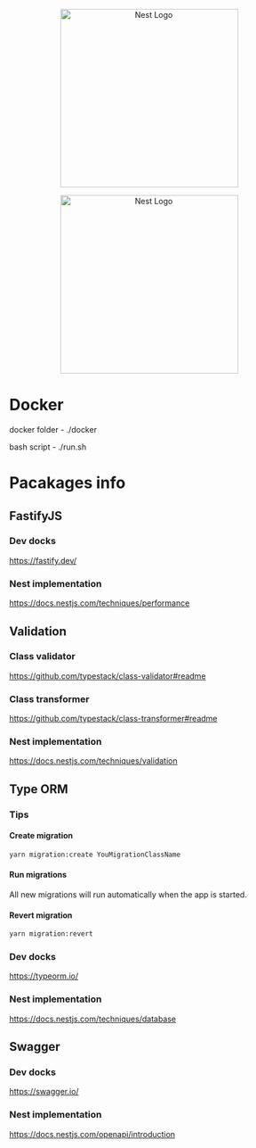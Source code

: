 <p align="center">
  <a href="http://nestjs.com/" target="blank">
    <img src="https://nestjs.com/img/logo_text.svg" width="320" alt="Nest Logo" />
  </a>
</p>
<p align="center">
  <a href="https://www.docker.com/" target="blank">
    <img src="https://www.docker.com/wp-content/uploads/2022/03/horizontal-logo-monochromatic-white.png" width="320" alt="Nest Logo" />
  </a>
</p>

# Docker

docker folder - ./docker

bash script - ./run.sh

# Pacakages info

## FastifyJS

### Dev docks

<https://fastify.dev/>

### Nest implementation

<https://docs.nestjs.com/techniques/performance>

## Validation

### Class validator

<https://github.com/typestack/class-validator#readme>

### Class transformer

<https://github.com/typestack/class-transformer#readme>

### Nest implementation

<https://docs.nestjs.com/techniques/validation>

## Type ORM

### Tips

#### Create migration

```bash
yarn migration:create YouMigrationClassName
```

#### Run migrations

All new migrations will run automatically when the app is started.

#### Revert migration

```bash
yarn migration:revert
```

### Dev docks

<https://typeorm.io/>

### Nest implementation

<https://docs.nestjs.com/techniques/database>

## Swagger

### Dev docks

<https://swagger.io/>

### Nest implementation

<https://docs.nestjs.com/openapi/introduction>
